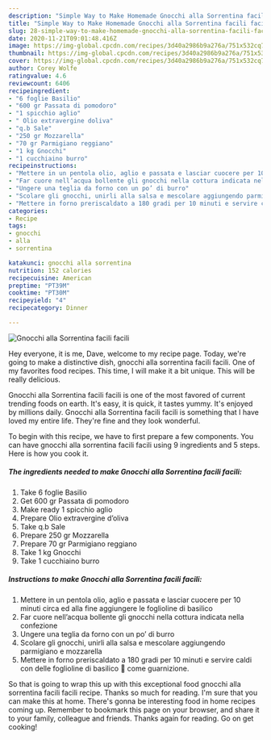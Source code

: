 ```yaml
---
description: "Simple Way to Make Homemade Gnocchi alla Sorrentina facili facili"
title: "Simple Way to Make Homemade Gnocchi alla Sorrentina facili facili"
slug: 28-simple-way-to-make-homemade-gnocchi-alla-sorrentina-facili-facili
date: 2020-11-21T09:01:48.416Z
image: https://img-global.cpcdn.com/recipes/3d40a2986b9a276a/751x532cq70/gnocchi-alla-sorrentina-facili-facili-recipe-main-photo.jpg
thumbnail: https://img-global.cpcdn.com/recipes/3d40a2986b9a276a/751x532cq70/gnocchi-alla-sorrentina-facili-facili-recipe-main-photo.jpg
cover: https://img-global.cpcdn.com/recipes/3d40a2986b9a276a/751x532cq70/gnocchi-alla-sorrentina-facili-facili-recipe-main-photo.jpg
author: Corey Wolfe
ratingvalue: 4.6
reviewcount: 6406
recipeingredient:
- "6 foglie Basilio"
- "600 gr Passata di pomodoro"
- "1 spicchio aglio"
- " Olio extravergine doliva"
- "q.b Sale"
- "250 gr Mozzarella"
- "70 gr Parmigiano reggiano"
- "1 kg Gnocchi"
- "1 cucchiaino burro"
recipeinstructions:
- "Mettere in un pentola olio, aglio e passata e lasciar cuocere per 10 minuti circa ed alla fine aggiungere le foglioline di basilico"
- "Far cuore nell’acqua bollente gli gnocchi nella cottura indicata nella confezione"
- "Ungere una teglia da forno con un po’ di burro"
- "Scolare gli gnocchi, unirli alla salsa e mescolare aggiungendo parmigiano e mozzarella"
- "Mettere in forno preriscaldato a 180 gradi per 10 minuti e servire caldi con delle foglioline di basilico 🌿 come guarnizione."
categories:
- Recipe
tags:
- gnocchi
- alla
- sorrentina

katakunci: gnocchi alla sorrentina 
nutrition: 152 calories
recipecuisine: American
preptime: "PT39M"
cooktime: "PT30M"
recipeyield: "4"
recipecategory: Dinner

---
```



![Gnocchi alla Sorrentina facili facili](https://img-global.cpcdn.com/recipes/3d40a2986b9a276a/751x532cq70/gnocchi-alla-sorrentina-facili-facili-recipe-main-photo.jpg)

Hey everyone, it is me, Dave, welcome to my recipe page. Today, we're going to make a distinctive dish, gnocchi alla sorrentina facili facili. One of my favorites food recipes. This time, I will make it a bit unique. This will be really delicious.



Gnocchi alla Sorrentina facili facili is one of the most favored of current trending foods on earth. It's easy, it is quick, it tastes yummy. It's enjoyed by millions daily. Gnocchi alla Sorrentina facili facili is something that I have loved my entire life. They're fine and they look wonderful.


To begin with this recipe, we have to first prepare a few components. You can have gnocchi alla sorrentina facili facili using 9 ingredients and 5 steps. Here is how you cook it.

<!--inarticleads1-->

##### The ingredients needed to make Gnocchi alla Sorrentina facili facili:

1. Take 6 foglie Basilio
1. Get 600 gr Passata di pomodoro
1. Make ready 1 spicchio aglio
1. Prepare  Olio extravergine d’oliva
1. Take q.b Sale
1. Prepare 250 gr Mozzarella
1. Prepare 70 gr Parmigiano reggiano
1. Take 1 kg Gnocchi
1. Take 1 cucchiaino burro




<!--inarticleads2-->

##### Instructions to make Gnocchi alla Sorrentina facili facili:

1. Mettere in un pentola olio, aglio e passata e lasciar cuocere per 10 minuti circa ed alla fine aggiungere le foglioline di basilico
1. Far cuore nell’acqua bollente gli gnocchi nella cottura indicata nella confezione
1. Ungere una teglia da forno con un po’ di burro
1. Scolare gli gnocchi, unirli alla salsa e mescolare aggiungendo parmigiano e mozzarella
1. Mettere in forno preriscaldato a 180 gradi per 10 minuti e servire caldi con delle foglioline di basilico 🌿 come guarnizione.




So that is going to wrap this up with this exceptional food gnocchi alla sorrentina facili facili recipe. Thanks so much for reading. I'm sure that you can make this at home. There's gonna be interesting food in home recipes coming up. Remember to bookmark this page on your browser, and share it to your family, colleague and friends. Thanks again for reading. Go on get cooking!

